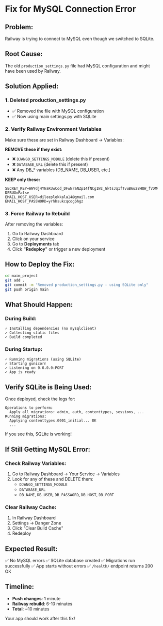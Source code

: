 # Fix for MySQL Connection Error

## Problem:
Railway is trying to connect to MySQL even though we switched to SQLite.

## Root Cause:
The old `production_settings.py` file had MySQL configuration and might have been used by Railway.

## Solution Applied:

### 1. Deleted production_settings.py
- ✅ Removed the file with MySQL configuration
- ✅ Now using main settings.py with SQLite

### 2. Verify Railway Environment Variables
Make sure these are set in Railway Dashboard → Variables:

**REMOVE these if they exist:**
- ❌ `DJANGO_SETTINGS_MODULE` (delete this if present)
- ❌ `DATABASE_URL` (delete this if present)
- ❌ Any DB_* variables (DB_NAME, DB_USER, etc.)

**KEEP only these:**
```
SECRET_KEY=WWYdj4YNaKUwCod_DFwNraNZp14fNCg1Wz_GktsJq1fTvuB6u28HQW_fVDMvNkXxu9w
DEBUG=False
EMAIL_HOST_USER=dileeplekkala14@gmail.com
EMAIL_HOST_PASSWORD=yrhhsukcqcogphgz
```

### 3. Force Railway to Rebuild
After removing the variables:
1. Go to Railway Dashboard
2. Click on your service
3. Go to **Deployments** tab
4. Click **"Redeploy"** or trigger a new deployment

## How to Deploy the Fix:

```bash
cd main_project
git add .
git commit -m "Removed production_settings.py - using SQLite only"
git push origin main
```

## What Should Happen:

### During Build:
```
✓ Installing dependencies (no mysqlclient)
✓ Collecting static files
✓ Build completed
```

### During Startup:
```
✓ Running migrations (using SQLite)
✓ Starting gunicorn
✓ Listening on 0.0.0.0:PORT
✓ App is ready
```

## Verify SQLite is Being Used:

Once deployed, check the logs for:
```
Operations to perform:
  Apply all migrations: admin, auth, contenttypes, sessions, ...
Running migrations:
  Applying contenttypes.0001_initial... OK
  ...
```

If you see this, SQLite is working!

## If Still Getting MySQL Error:

### Check Railway Variables:
1. Go to Railway Dashboard → Your Service → Variables
2. Look for any of these and DELETE them:
   - `DJANGO_SETTINGS_MODULE`
   - `DATABASE_URL`
   - `DB_NAME`, `DB_USER`, `DB_PASSWORD`, `DB_HOST`, `DB_PORT`

### Clear Railway Cache:
1. In Railway Dashboard
2. Settings → Danger Zone
3. Click "Clear Build Cache"
4. Redeploy

## Expected Result:

✅ No MySQL errors
✅ SQLite database created
✅ Migrations run successfully
✅ App starts without errors
✅ `/health/` endpoint returns 200 OK

## Timeline:

- **Push changes**: 1 minute
- **Railway rebuild**: 6-10 minutes
- **Total**: ~10 minutes

Your app should work after this fix!